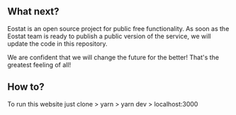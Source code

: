## What next?

Eostat is an open source project for public free functionality. As soon as the Eostat team is ready to publish a public version of the service, we will update the code in this repository.

We are confident that we will change the future for the better! That's the greatest feeling of all!

## How to?

To run this website just clone > yarn > yarn dev > localhost:3000

